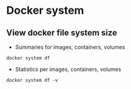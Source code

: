 # Docker system

## View docker file system size
* Summaries for images, containers, volumes
```
docker system df
```
* Statistics per images, containers, volumes
```
docker system df -v
```
